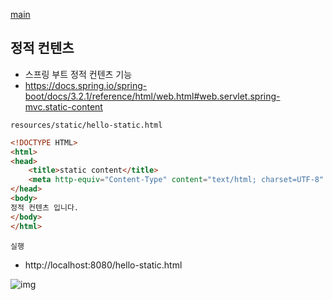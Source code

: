 [main](../..)

## 정적 컨텐츠
- 스프링 부트 정적 컨텐츠 기능
- https://docs.spring.io/spring-boot/docs/3.2.1/reference/html/web.html#web.servlet.spring-mvc.static-content

`resources/static/hello-static.html`
```html
<!DOCTYPE HTML>
<html>
<head>
    <title>static content</title>
    <meta http-equiv="Content-Type" content="text/html; charset=UTF-8" />
</head>
<body>
정적 컨텐츠 입니다.
</body>
</html>
```

`실행`
- http://localhost:8080/hello-static.html

![img](https://velog.velcdn.com/images%2Fwoozxn%2Fpost%2F1dc5231b-56e7-4870-ad56-0c4e7daad68d%2Fimage.png)